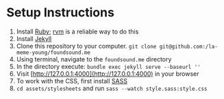 # Setup Instructions

1. Install [Ruby](https://www.ruby-lang.org/en/); [rvm](https://rvm.io/) is a reliable way to do this
2. Install [Jekyll](https://jekyllrb.com/docs/#instructions)
3. Clone this repository to your computer. `git clone git@github.com:/la-meme-young/foundsound.me`
4. Using terminal, navigate to the `foundsound.me` directory
5. In the directory execute: `bundle exec jekyll serve --baseurl ''`
6. Visit [http://127.0.0.1:4000](http://127.0.0.1:4000) in your browser
7. To work with the CSS, first install [SASS](https://sass-lang.com/)
8. `cd assets/stylesheets` and run `sass --watch style.sass:style.css`

